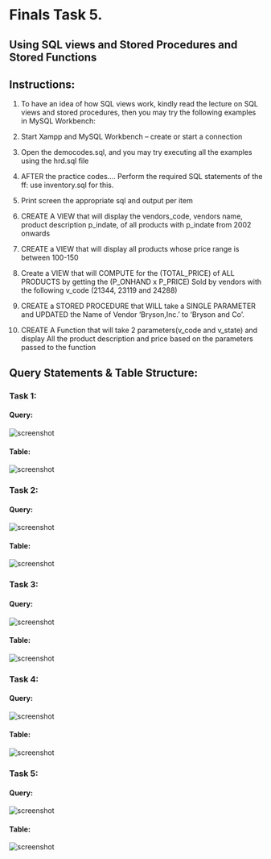  # Finals Task 5.
## Using SQL views and Stored Procedures and Stored Functions
## Instructions: 

1. To have an idea of how SQL views work, kindly read the lecture on SQL views and stored procedures, then you may try the following examples in MySQL Workbench: 

2. Start Xampp and MySQL Workbench – create or start a connection 

4. Open the democodes.sql, and you may try executing all the examples using the hrd.sql file

5. AFTER the practice codes…. Perform the required SQL statements of the ff: use inventory.sql for this.

6. Print screen the appropriate sql and output per item

1.	CREATE A VIEW that will display the vendors_code, vendors name, product description p_indate, of all products with p_indate from 2002 onwards


2.	CREATE a VIEW that will display all products whose price range is between 100-150


3.	Create a VIEW that will COMPUTE for the (TOTAL_PRICE) of ALL PRODUCTS by getting the (P_ONHAND x P_PRICE) Sold by vendors with the following v_code (21344, 23119 and 24288)



4.	CREATE a STORED PROCEDURE that WILL take a SINGLE PARAMETER and UPDATED the Name of Vendor ‘Bryson,Inc.’ to ‘Bryson and Co’.



5.	CREATE A Function that will take 2 parameters(v_code and v_state) and display All the product description and price based on the parameters passed to the function

## Query Statements & Table Structure:
### Task 1:
#### Query:
![screenshot](Images/TASK1.PNG)
#### Table:
![screenshot](Images/TASK1TABLE.PNG)
### Task 2:
#### Query:
![screenshot](Images/TASK2.PNG)
#### Table:
![screenshot](Images/TASK2TABLE.PNG)
### Task 3:
#### Query:
![screenshot](Images/TASK3.PNG)
#### Table:
![screenshot](Images/TASK3TABLE.PNG)
### Task 4:
#### Query:
![screenshot](Images/TASK4.PNG)
#### Table:
![screenshot](Images/TASK4TABLE.PNG)
### Task 5:
#### Query:
![screenshot](Images/TASK5.PNG)
#### Table:
![screenshot](Images/TASK5TABLE.PNG)
